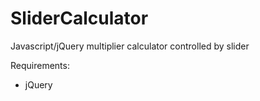 SliderCalculator
================

Javascript/jQuery multiplier calculator controlled by slider

Requirements:

- jQuery
